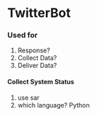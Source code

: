 # TwitterBot

### Used for
1. Response?
2. Collect Data?
3. Deliver Data?


#### Collect System Status
1. use sar
2. which language? Python
